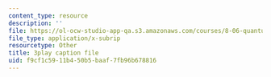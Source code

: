 ```yaml
---
content_type: resource
description: ''
file: https://ol-ocw-studio-app-qa.s3.amazonaws.com/courses/8-06-quantum-physics-iii-spring-2018/f9cf1c5911b450b5baaf7fb96b678816_DYJM_P4sG-c.vtt
file_type: application/x-subrip
resourcetype: Other
title: 3play caption file
uid: f9cf1c59-11b4-50b5-baaf-7fb96b678816
---
```

